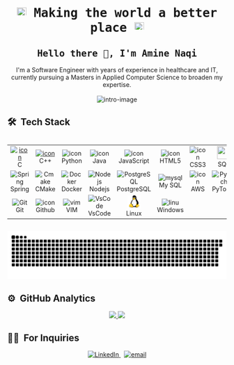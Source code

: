 <h1 align="center"><samp> <img src="https://github.com/mupezzuol/mupezzuol/blob/master/assets/earth.gif" width="22px" height="22px"> Making the world a better place </samp> <img src="https://github.com/mupezzuol/mupezzuol/blob/master/assets/earth.gif" width="22px" height="22px"> </h1>

<h2 align="center"><samp>Hello there 👋, I'm Amine Naqi</samp></h2>


<p align="center">
  I'm a Software Engineer with years of experience in healthcare and IT, currently pursuing a Masters in Applied Computer Science to broaden my expertise.
  </br></br>
  <img src="https://i0.wp.com/benjaminasimpson.com/wp-content/uploads/2020/08/dduhv5w-039efbec-4bc3-403f-903f-d57667868329.gif?fit=1920%2C1080&ssl=1" alt="intro-image">
</p>


## 🛠 &nbsp;Tech Stack

<!-- Languages -->
<div style="display: flex; align-items: flex-start; align: center">
<table align="center">
  <tr>
    <td align="center" width="100">
      <a href="#macropower-tech">
        <img src="https://uxwing.com/wp-content/themes/uxwing/download/brands-and-social-media/c-program-icon.png" alt="icon" width="30" height="30"/>
      </a>
      <br>C
    </td>
    <td align="center" width="100">
      <a href="#macropower-tech">
        <img src="https://www.vectorlogo.zone/logos/isocpp/isocpp-ar21.svg" alt="icon"/>
      </a>
      <br>C++
    </td>
    <td align="center" width="100">
        <img src="https://www.vectorlogo.zone/logos/python/python-icon.svg" alt="icon" width="30" height="30" />
      <br>Python
    </td>
    <td align="center" width="100">
        <img src="https://www.vectorlogo.zone/logos/java/java-icon.svg" alt="icon" width="30" height="30" />
      </a>
      <br>Java
    </td>
      <td align="center" width="100">
        <img src="https://www.vectorlogo.zone/logos/javascript/javascript-icon.svg" alt="icon" width="30" height="30" />
      <br>JavaScript
    </td>
   <td align="center" width="100">
        <img src="https://www.vectorlogo.zone/logos/w3_html5/w3_html5-icon.svg" alt="icon" width="30" height="30" />
      <br>HTML5
    </td>
     <td align="center" width="100">
        <img src="https://www.vectorlogo.zone/logos/w3_css/w3_css-icon~old.svg" alt="icon" width="30" height="30" />
      <br>CSS3
    </td>
      <td align="center" width="100">
        <img src="https://symbols.getvecta.com/stencil_28/61_sql-database-generic.90b41636a8.svg" width="30" height="30" />
      <br>SQL
    </td>
  </tr>
  <tr>
    <td align="center"  width="100">
        <img src="https://www.vectorlogo.zone/logos/springio/springio-icon.svg" width="30" height="30" alt="Spring" />
      <br>Spring
    </td>
    <td align="center" width="100">
        <img src="https://www.vectorlogo.zone/logos/cmake/cmake-icon.svg" width="30" height="30" alt="Cmake" />
      <br>CMake
    </td>
    <td align="center"  width="100">
        <img src="https://www.vectorlogo.zone/logos/docker/docker-official.svg" width="30" height="30" alt="Docker" />
      <br>Docker
    </td>
    <td align="center" width="100">
        <img src="https://skillicons.dev/icons?i=nodejs" width="30" height="30" alt="Nodejs" />
      <br>Nodejs
      </td>
          <td align="center" width="100">
        <img src="https://www.vectorlogo.zone/logos/postgresql/postgresql-icon.svg" width="30" height="30" alt="PostgreSQL" />
      <br>PostgreSQL
    </td>
    <td align="center"  width="100">
        <img src="https://skillicons.dev/icons?i=mysql" width="30" height="30" alt="mysql" />
      <br>My SQL
    </td>
      <td align="center" width="100">
        <img src="https://techstack-generator.vercel.app/aws-icon.svg" alt="icon" width="30" height="30" />
      <br>AWS
    </td>
    <td align="center" width="100"> 
        <img src="https://www.vectorlogo.zone/logos/pytorch/pytorch-icon.svg" width="30" height="30" alt="Pytorch" />
      <br>PyTorch
    </td>
    </tr>
       <td align="center" width="100"> 
        <img src="https://user-images.githubusercontent.com/25181517/192108372-f71d70ac-7ae6-4c0d-8395-51d8870c2ef0.png" width="30" height="30" alt="Git" />
      <br>Git
    </td>
       <td align="center" width="100">
        <img src="https://skillicons.dev/icons?i=github" alt="icon" width="30" height="30" />
      <br>Github
    </td>
    <td align="center" width="100">
        <img src="https://www.vectorlogo.zone/logos/vim/vim-icon.svg" width="30" height="30" alt="vim" />
      <br>VIM
    </td>
            <td align="center" width="100">
        <img src="https://skillicons.dev/icons?i=vscode" width="30" height="30" alt="VsCode" />
      <br>VsCode
    </td>
      <td align="center" width="100">
        <img src="https://raw.githubusercontent.com/devicons/devicon/master/icons/linux/linux-original.svg" width="30" height="30" alt="linu" />
      <br>Linux
    </td>
     <td align="center" width="100">
        <img src="https://skillicons.dev/icons?i=windows" width="30" height="30" alt="linu" />
      <br>Windows
    </td>
 </tr>
</table>
</div>

<p align="center">
  <img src="https://github.com/Rodelph/rodelph/blob/output/github-snake-dark.svg" alt="snake gif" />
</p>

## ⚙️ &nbsp;GitHub Analytics

<div align="center">
  <a href="https://github.com/Rodelph">
    <img height="180em" src="https://github-readme-stats-eight-theta.vercel.app/api?username=rodelph&show_icons=true&theme=algolia&include_all_commits=true&count_private=true"/>
    <img height="180em" src="https://github-readme-stats-eight-theta.vercel.app/api/top-langs/?username=rodelph&layout=compact&langs_count=8&theme=algolia"/>
  </a>
</div>

## 🤝🏻 &nbsp;For Inquiries

<div align="center">
  <a href="https://www.linkedin.com/in/amine-naqi-aa898724b/" target="_blank">
    <img alt="LinkedIn" src="https://img.shields.io/badge/LinkedIn-0077B5?style=for-the-badge&logo=linkedin&logoColor=white" />
  </a>
  &nbsp;
  <a href="mailto:inquiries@aminenaqi.org" target="_blank">
    <img alt="email" src="https://img.shields.io/badge/Email-053766?style=for-the-badge&logo=gmail&labelColor=black">
  </a>
</div>

